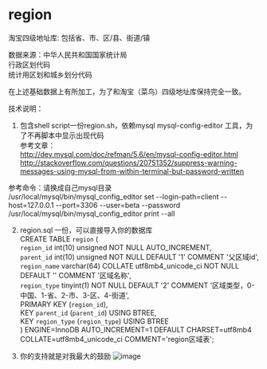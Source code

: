 # region
淘宝四级地址库: 包括省、市、区/县、街道/镇

数据来源：中华人民共和国国家统计局<br /> 
行政区划代码<br /> 
统计用区划和城乡划分代码<br /> 

在上述基础数据上有所加工，为了和淘宝（菜鸟）四级地址库保持完全一致。


技术说明：
1. 包含shell script一份region.sh，依赖mysql mysql-config-editor 工具，为了不再脚本中显示出现代码<br /> 
参考文章：<br />
http://dev.mysql.com/doc/refman/5.6/en/mysql-config-editor.html
http://stackoverflow.com/questions/20751352/suppress-warning-messages-using-mysql-from-within-terminal-but-password-written

参考命令：请换成自己mysql目录<br /> 
/usr/local/mysql/bin/mysql_config_editor set --login-path=client --host=127.0.0.1 --port=3306 --user=beta --password<br /> 
/usr/local/mysql/bin/mysql_config_editor print --all

2. region.sql 一份，可以直接导入你的数据库<br /> 
CREATE TABLE `region` (<br /> 
    `region_id` int(10) unsigned NOT NULL AUTO_INCREMENT,<br /> 
    `parent_id` int(10) unsigned NOT NULL DEFAULT '1' COMMENT '父区域id',<br /> 
    `region_name` varchar(64) COLLATE utf8mb4_unicode_ci NOT NULL DEFAULT '' COMMENT '区域名称',<br /> 
    `region_type` tinyint(1) NOT NULL DEFAULT '2' COMMENT '区域类型，0-中国、1-省、2-市、3-区、4-街道',<br /> 
    PRIMARY KEY (`region_id`),<br /> 
    KEY `parent_id` (`parent_id`) USING BTREE,<br /> 
    KEY `region_type` (`region_type`) USING BTREE<br /> 
) ENGINE=InnoDB AUTO_INCREMENT=1 DEFAULT CHARSET=utf8mb4 COLLATE=utf8mb4_unicode_ci COMMENT='region区域表';<br /> 


3. 你的支持就是对我最大的鼓励
![image](https://github.com/zhuweijin/region/raw/master/donate.jpeg)




